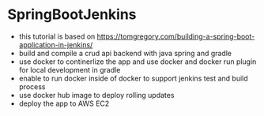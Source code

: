 # SpringBootJenkins
* this tutorial is based on https://tomgregory.com/building-a-spring-boot-application-in-jenkins/
* build and compile a crud api backend with java spring and gradle
* use docker to continerlize the app and use docker and docker run plugin for local development in gradle
* enable to run docker inside of docker to support jenkins test and build process
* use docker hub image to deploy rolling updates
* deploy the app to AWS EC2
